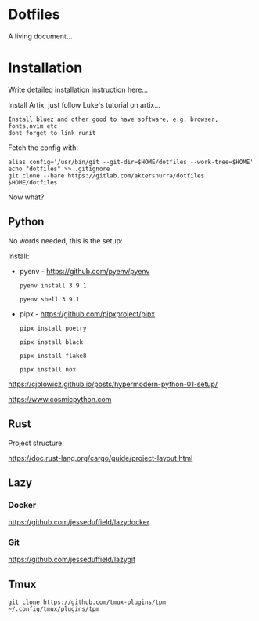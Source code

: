 # Dotfiles

A living document...

# Installation

Write detailed installation instruction here...

Install Artix, just follow Luke's tutorial on artix...

```
Install bluez and other good to have software, e.g. browser, fonts,nvim etc
dont forget to link runit
```

Fetch the config with:

```
alias config='/usr/bin/git --git-dir=$HOME/dotfiles --work-tree=$HOME'
echo "dotfiles" >> .gitignore
git clone --bare https://gitlab.com/aktersnurra/dotfiles $HOME/dotfiles
```

Now what?

## Python

No words needed, this is the setup:

Install:

* pyenv - https://github.com/pyenv/pyenv

    ```
    pyenv install 3.9.1

    pyenv shell 3.9.1
    ```

* pipx - https://github.com/pipxproject/pipx

    ```
    pipx install poetry

    pipx install black

    pipx install flake8

    pipx install nox
    ```

https://cjolowicz.github.io/posts/hypermodern-python-01-setup/

https://www.cosmicpython.com

## Rust

Project structure:

https://doc.rust-lang.org/cargo/guide/project-layout.html

## Lazy

### Docker

https://github.com/jesseduffield/lazydocker

### Git

https://github.com/jesseduffield/lazygit

## Tmux

```
git clone https://github.com/tmux-plugins/tpm ~/.config/tmux/plugins/tpm
```
